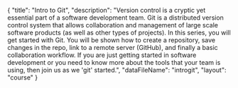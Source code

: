 {
	"title": "Intro to Git",
	"description": "Version control is a cryptic yet essential part of a software development team. Git is a distributed version control system that allows collaboration and management of large scale software products (as well as other types of projects). In this series, you will get started with Git. You will be shown how to create a repository, save changes in the repo, link to a remote server (GitHub), and finally a basic collaboration workflow. If you are just getting started in software development or you need to know more about the tools that your team is using, then join us as we 'git' started.",
	"dataFileName": "introgit",
	"layout": "course"
}